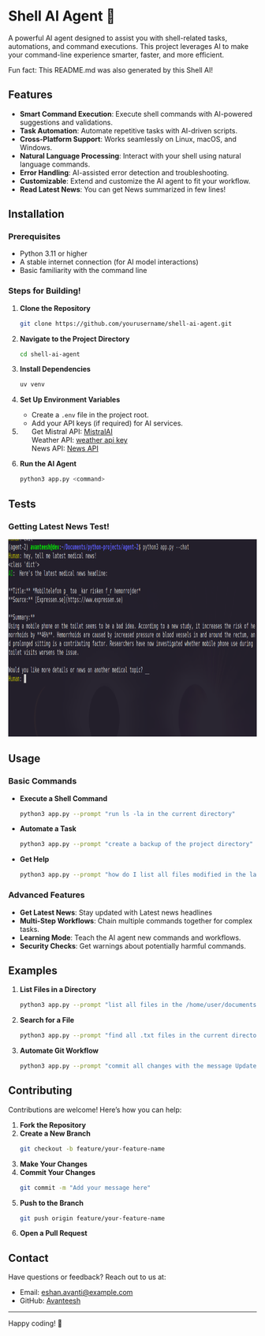 # Shell AI Agent 🤖

A powerful AI agent designed to assist you with shell-related tasks, automations, and command executions. This project leverages AI to make your command-line experience smarter, faster, and more efficient.

Fun fact: This README.md was also generated by this Shell AI!

## Features

- **Smart Command Execution**: Execute shell commands with AI-powered suggestions and validations.
- **Task Automation**: Automate repetitive tasks with AI-driven scripts.
- **Cross-Platform Support**: Works seamlessly on Linux, macOS, and Windows.
- **Natural Language Processing**: Interact with your shell using natural language commands.
- **Error Handling**: AI-assisted error detection and troubleshooting.
- **Customizable**: Extend and customize the AI agent to fit your workflow.
- **Read Latest News**: You can get News summarized in few lines!

## Installation

### Prerequisites

- Python 3.11 or higher
- A stable internet connection (for AI model interactions)
- Basic familiarity with the command line


### Steps for Building!

1. **Clone the Repository**
   ```bash
   git clone https://github.com/yourusername/shell-ai-agent.git
   ```

2. **Navigate to the Project Directory**
   ```bash
   cd shell-ai-agent
   ```

3. **Install Dependencies**
   ```bash
   uv venv
   ```

4. **Set Up Environment Variables**
   - Create a `.env` file in the project root.
   - Add your API keys (if required) for AI services.
   <li>
      <ul>Get Mistral API: <a href="https://mistral.ai">MistralAI</a></ul>
      <ul>Weather API: <a href="https://www.weatherapi.com/">weather api key</a></ul>
      <ul>News API: <a href="https://newsapi.org/">News API</a></ul>
   </li>

5. **Run the AI Agent**
   ```bash
   python3 app.py <command>
   ```

## Tests
<h3>Getting Latest News Test!</h3>
<img src="/montages/news_test.png" height="400" />


## Usage

### Basic Commands

- **Execute a Shell Command**
  ```bash
  python3 app.py --prompt "run ls -la in the current directory"
  ```

- **Automate a Task**
  ```bash
  python3 app.py --prompt "create a backup of the project directory"
  ```

- **Get Help**
  ```bash
  python3 app.py --prompt "how do I list all files modified in the last 24 hours?"
  ```


### Advanced Features
- **Get Latest News**: Stay updated with Latest news headlines
- **Multi-Step Workflows**: Chain multiple commands together for complex tasks.
- **Learning Mode**: Teach the AI agent new commands and workflows.
- **Security Checks**: Get warnings about potentially harmful commands.


## Examples

1. **List Files in a Directory**
   ```bash
   python3 app.py --prompt "list all files in the /home/user/documents directory"
   ```

2. **Search for a File**
   ```bash
   python3 app.py --prompt "find all .txt files in the current directory and its subdirectories"
   ```

3. **Automate Git Workflow**
   ```bash
   python3 app.py --prompt "commit all changes with the message Updated README and push to the main branch"
   ```

## Contributing

Contributions are welcome! Here’s how you can help:

1. **Fork the Repository**
2. **Create a New Branch**
   ```bash
   git checkout -b feature/your-feature-name
   ```
3. **Make Your Changes**
4. **Commit Your Changes**
   ```bash
   git commit -m "Add your message here"
   ```
5. **Push to the Branch**
   ```bash
   git push origin feature/your-feature-name
   ```
6. **Open a Pull Request**



## Contact

Have questions or feedback? Reach out to us at:

- Email: eshan.avanti@example.com
- GitHub: [Avanteesh](https://github.com/Avanteesh)


---

Happy coding! 🚀
